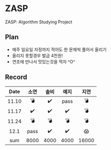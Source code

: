 # ZASP
ZASP: Algorithm Studying Project

## Plan
- 매주 일요일 자정까지 적어도 한 문제씩 풀어서 올리기
- 올리지 못할경우 벌금 4천원!
- 연초에 만나서 맛있는것을 먹자 ^O^

## Record
| Date | 소연 | 솔비 | 예지 | 지연 |
|:---:|:---:|:---:|:---:|:---:|
|11.10|:bomb:| :heavy_check_mark: | pass |:bomb:|
|11.17|:heavy_check_mark:|:heavy_check_mark: |:heavy_check_mark: |:bomb:|
|11.24|:bomb:|:bomb: |:bomb: |:bomb:|
|12.1|pass|:heavy_check_mark:|:heavy_check_mark:|:scream:|
|sum|8000|4000|4000|16000|
